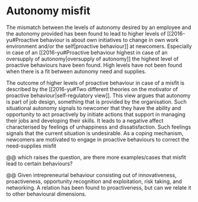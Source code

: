 # Autonomy misfit

The mismatch between the levels of autonomy desired by an employee and the autonomy provided has been found to lead to higher levels of [[2016-yu#Proactive behaviour is about own initiatives to change in own work environment and/or the self|proactive behaviour]] at newcomers. Especially in case of an [[2016-yu#Proactive behaviour highest in case of an oversupply of autonomy|oversupply of autonomy]] the highest level of proactive behaviours have been found. High levels have not been found when there is a fit between autonomy need and supplies.

The outcome of higher levels of proactive behaviour in case of a misfit is described by the [[2016-yu#Two different theories on the motivator of proactive behaviour|self-regulatory view]]. This view argues that autonomy is part of job design, something that is provided by the organisation. Such situational autonomy signals to newcomer that they have the ability and opportunity to act proactively by initiate actions that support in managing their jobs and developing their skills. It leads to a negative affect characterised by feelings of unhappiness and dissatisfaction. Such feelings signals that the current situation is undesirable. As a coping mechanism, newcomers are motivated to engage in proactive behaviours to correct the need-supplies misfit

@@ which raises the question, are there more examples/cases that misfit lead to certain behaviours?

@@ Given intrepreneurial behaviour consisting out of innovativeness, proactiveness, opportunity recognition and exploitation, risk taking, and networking. A relation has been found to proactiveness, but can we relate it to other behavioural dimensions.
